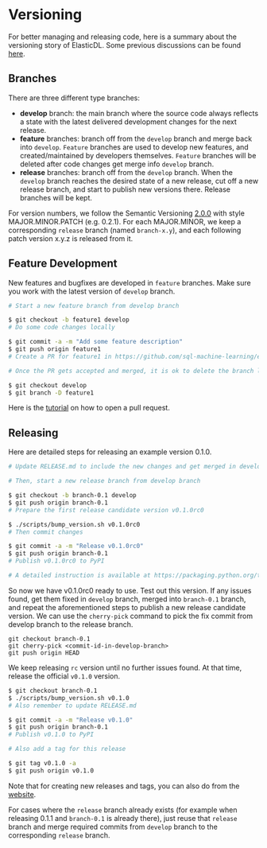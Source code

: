# Versioning

For better managing and releasing code, here is a summary about the versioning
story of ElasticDL. Some previous discussions can be found [here](#1121).

## Branches

There are three different type branches:

- **develop** branch: the main branch where the source code always reflects a
  state with the latest delivered development changes for the next release.
- **feature** branches: branch off from the `develop` branch and merge back into
  `develop`. `Feature` branches are used to develop new features, and
  created/maintained by developers themselves. `Feature` branches will be
  deleted after code changes get merge info `develop` branch.
- **release** branches: branch off from the `develop` branch. When the `develop`
  branch reaches the desired state of a new release, cut off a new release
  branch, and start to publish new versions there. Release branches will be
  kept.

For version numbers, we follow the Semantic Versioning
[2.0.0](https://semver.org) with style MAJOR.MINOR.PATCH (e.g. 0.2.1). For each
MAJOR.MINOR, we keep a corresponding `release` branch (named `branch-x.y`), and
each following patch version x.y.z is released from it.

## Feature Development

New features and bugfixes are developed in `feature` branches. Make sure you
work with the latest version of `develop` branch.

```bash
# Start a new feature branch from develop branch

$ git checkout -b feature1 develop
# Do some code changes locally

$ git commit -a -m "Add some feature description"
$ git push origin feature1
# Create a PR for feature1 in https://github.com/sql-machine-learning/elasticdl

# Once the PR gets accepted and merged, it is ok to delete the branch locally

$ git checkout develop
$ git branch -D feature1
```

Here is the
[tutorial](https://help.github.com/en/articles/creating-a-pull-request#changing-the-branch-range-and-destination-repository)
on how to open a pull request.

## Releasing

Here are detailed steps for releasing an example version 0.1.0.

```bash
# Update RELEASE.md to include the new changes and get merged in develop branch

# Then, start a new release branch from develop branch

$ git checkout -b branch-0.1 develop
$ git push origin branch-0.1
# Prepare the first release candidate version v0.1.0rc0

$ ./scripts/bump_version.sh v0.1.0rc0
# Then commit changes

$ git commit -a -m "Release v0.1.0rc0"
$ git push origin branch-0.1
# Publish v0.1.0rc0 to PyPI

# A detailed instruction is available at https://packaging.python.org/tutorials/packaging-projects/
```

So now we have v0.1.0rc0 ready to use. Test out this version. If any issues
found, get them fixed in `develop` branch, merged into `branch-0.1` branch, and
repeat the aforementioned steps to publish a new release candidate version. We
can use the `cherry-pick` command to pick the fix commit from develop branch
to the release branch.

```branch
git checkout branch-0.1
git cherry-pick <commit-id-in-develop-branch>
git push origin HEAD
```

We keep releasing `rc` version until no further issues found. At that time,
release the official `v0.1.0` version.

```bash
$ git checkout branch-0.1
$ ./scripts/bump_version.sh v0.1.0
# Also remember to update RELEASE.md

$ git commit -a -m "Release v0.1.0"
$ git push origin branch-0.1
# Publish v0.1.0 to PyPI

# Also add a tag for this release

$ git tag v0.1.0 -a
$ git push origin v0.1.0
```

Note that for creating new releases and tags, you can also do from the
[website](https://github.com/sql-machine-learning/elasticdl/releases).

For cases where the `release` branch already exists (for example when releasing
0.1.1 and `branch-0.1` is already there), just reuse that `release` branch and
merge required commits from `develop` branch to the corresponding `release`
branch.
